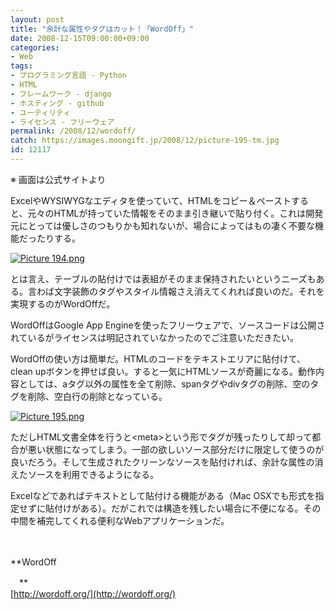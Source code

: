 ```yaml
---
layout: post
title: "余計な属性やタグはカット！「WordOff」"
date: 2008-12-15T09:00:00+09:00
categories:
- Web
tags: 
- プログラミング言語 - Python
- HTML
- フレームワーク - django
- ホスティング - github
- ユーティリティ
- ライセンス - フリーウェア
permalink: /2008/12/wordoff/
catch: https://images.moongift.jp/2008/12/picture-195-tm.jpg
id: 12117
---
```

※ 画面は公式サイトより

  

ExcelやWYSIWYGなエディタを使っていて、HTMLをコピー＆ペーストすると、元々のHTMLが持っていた情報をそのまま引き継いで貼り付く。これは開発元にとっては優しさのつもりかも知れないが、場合によってはもの凄く不要な機能だったりする。

  

[![Picture 194.png](https://images.moongift.jp/2008/12/picture-194-tm.jpg)](https://images.moongift.jp/2008/12/picture-194.png)

  

とは言え、テーブルの貼付けでは表組がそのまま保持されたいというニーズもある。言わば文字装飾のタグやスタイル情報さえ消えてくれれば良いのだ。それを実現するのがWordOffだ。

  

WordOffはGoogle App Engineを使ったフリーウェアで、ソースコードは公開されているがライセンスは明記されていなかったのでご注意いただきたい。

  
  
<!--more-->  

WordOffの使い方は簡単だ。HTMLのコードをテキストエリアに貼付けて、clean upボタンを押せば良い。すると一気にHTMLソースが奇麗になる。動作内容としては、aタグ以外の属性を全て削除、spanタグやdivタグの削除、空のタグを削除、空白行の削除となっている。

  

[![Picture 195.png](https://images.moongift.jp/2008/12/picture-195-tm.jpg)](https://images.moongift.jp/2008/12/picture-195.png)

  

ただしHTML文書全体を行うと\<meta\>という形でタグが残ったりして却って都合が悪い状態になってしまう。一部の欲しいソース部分だけに限定して使うのが良いだろう。そして生成されたクリーンなソースを貼付ければ、余計な属性の消えたソースを利用できるようになる。

  

Excelなどであればテキストとして貼付ける機能がある（Mac OSXでも形式を指定せずに貼付けがある）。だがこれでは構造を残したい場合に不便になる。その中間を補完してくれる便利なWebアプリケーションだ。

  

　

  

**WordOff  
  
　**  
  [http://wordoff.org/](http://wordoff.org/)

  
